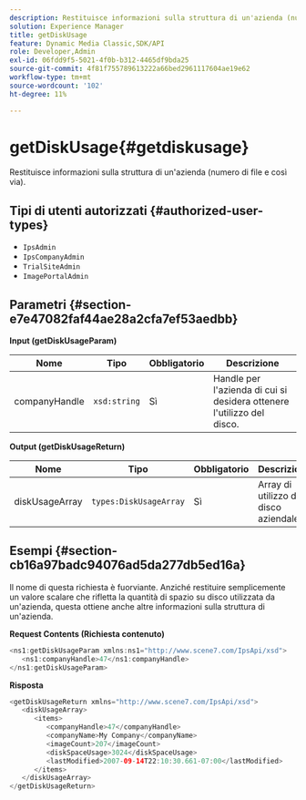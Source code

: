 ```yaml
---
description: Restituisce informazioni sulla struttura di un'azienda (numero di file e così via).
solution: Experience Manager
title: getDiskUsage
feature: Dynamic Media Classic,SDK/API
role: Developer,Admin
exl-id: 06fdd9f5-5021-4f0b-b312-4465df9bda25
source-git-commit: 4f81f755789613222a66bed2961117604ae19e62
workflow-type: tm+mt
source-wordcount: '102'
ht-degree: 11%

---
```


# getDiskUsage{#getdiskusage}

Restituisce informazioni sulla struttura di un&#39;azienda (numero di file e così via).

## Tipi di utenti autorizzati {#authorized-user-types}

* `IpsAdmin`
* `IpsCompanyAdmin`
* `TrialSiteAdmin`
* `ImagePortalAdmin`

## Parametri {#section-e7e47082faf44ae28a2cfa7ef53aedbb}

**Input (getDiskUsageParam)**

| Nome | Tipo | Obbligatorio | Descrizione |
|---|---|---|---|
| companyHandle | `xsd:string` | Sì | Handle per l&#39;azienda di cui si desidera ottenere l&#39;utilizzo del disco. |

**Output (getDiskUsageReturn)**

| Nome | Tipo | Obbligatorio | Descrizione |
|---|---|---|---|
| diskUsageArray | `types:DiskUsageArray` | Sì | Array di utilizzo del disco aziendale. |

## Esempi {#section-cb16a97badc94076ad5da277db5ed16a}

Il nome di questa richiesta è fuorviante. Anziché restituire semplicemente un valore scalare che rifletta la quantità di spazio su disco utilizzata da un&#39;azienda, questa ottiene anche altre informazioni sulla struttura di un&#39;azienda.

**Request Contents (Richiesta contenuto)**

```java
<ns1:getDiskUsageParam xmlns:ns1="http://www.scene7.com/IpsApi/xsd">
   <ns1:companyHandle>47</ns1:companyHandle>
</ns1:getDiskUsageParam>
```

**Risposta**

```java
<getDiskUsageReturn xmlns="http://www.scene7.com/IpsApi/xsd">
   <diskUsageArray>
      <items>
         <companyHandle>47</companyHandle>
         <companyName>My Company</companyName>
         <imageCount>207</imageCount>
         <diskSpaceUsage>3024</diskSpaceUsage>
         <lastModified>2007-09-14T22:10:30.661-07:00</lastModified>
      </items>
   </diskUsageArray>
</getDiskUsageReturn>
```
